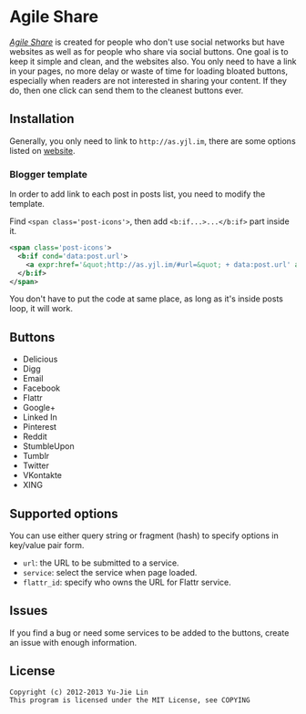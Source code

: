 Agile Share
===========

*[Agile Share][as]* is created for people who don't use social networks but have websites as well as for people who share via social buttons. One goal is to keep it simple and clean, and the websites also. You only need to have a link in your pages, no more delay or waste of time for loading bloated buttons, especially when readers are not interested in sharing your content. If they do, then one click can send them to the cleanest buttons ever.

[as]: http://as.yjl.im

Installation
------------

Generally, you only need to link to `http://as.yjl.im`, there are some options listed on [website][as].

### Blogger template

In order to add link to each post in posts list, you need to modify the template.

Find `<span class='post-icons'>`, then add `<b:if...>...</b:if>` part inside it.

```xml
<span class='post-icons'>
  <b:if cond='data:post.url'>
    <a expr:href='&quot;http://as.yjl.im/#url=&quot; + data:post.url' alt="Agile Share" title="Agile Share" target="_blank">℁</a>
  </b:if>
</span>
```

You don't have to put the code at same place, as long as it's inside posts loop, it will work.

Buttons
-------

* Delicious
* Digg
* Email
* Facebook
* Flattr
* Google+
* Linked In
* Pinterest
* Reddit
* StumbleUpon
* Tumblr
* Twitter
* VKontakte
* XING

Supported options
-----------------

You can use either query string or fragment (hash) to specify options in key/value pair form.

* `url`: the URL to be submitted to a service.
* `service`: select the service when page loaded.
* `flattr_id`: specify who owns the URL for Flattr service.

Issues
------

If you find a bug or need some services to be added to the buttons, create an issue with enough information.

License
-------

    Copyright (c) 2012-2013 Yu-Jie Lin
    This program is licensed under the MIT License, see COPYING
